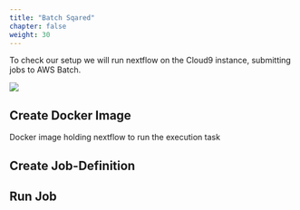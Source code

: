 ```yaml
---
title: "Batch Sqared"
chapter: false
weight: 30
---
```




To check our setup we will run nextflow on the Cloud9 instance, submitting jobs to AWS Batch.

![](/images/nextflow-on-aws-batch/nextflow-workshop-arch.png)


## Create Docker Image

Docker image holding nextflow to run the execution task

## Create Job-Definition

## Run Job
